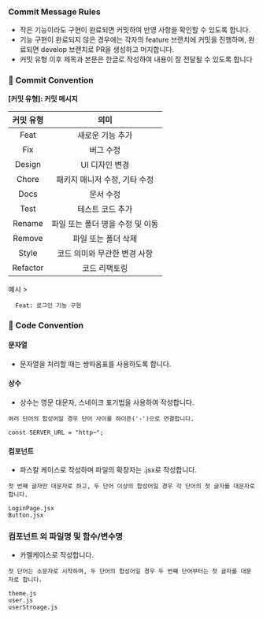 ### Commit Message Rules

- 작은 기능이라도 구현이 완료되면 커밋하여 반영 사항을 확인할 수 있도록 합니다.
- 기능 구현이 완료되지 않은 경우에는 각자의 feature 브랜치에 커밋을 진행하며, 완료되면 develop 브랜치로 PR을 생성하고 머지합니다.
- 커밋 유형 이후 제목과 본문은 한글로 작성하여 내용이 잘 전달될 수 있도록 합니다

### 📌 Commit Convention

**[커밋 유형]: 커밋 메시지**

| 커밋 유형 |                       의미                        |
| :-------: | :-----------------------------------------------: |
|   Feat    |             새로운 기능 추가                       |
|    Fix    |                 버그 수정                          |
|   Design   |                UI 디자인 변경                     |
|   Chore   |           패키지 매니저 수정, 기타 수정             |
|   Docs    |                 문서 수정                          |
|   Test    |             테스트 코드 추가                       |
|  Rename   |         파일 또는 폴더 명을 수정 및 이동            |
|  Remove   |            파일 또는 폴더 삭제                     |
|   Style   |          코드 의미와 무관한 변경 사항               |
| Refactor  |               코드 리팩토링                        |

예시 >

```
  Feat: 로그인 기능 구현 
```

### 📌 Code Convention
#### 문자열
- 문자열을 처리할 때는 쌍따옴표를 사용하도록 합니다.

#### 상수
- 상수는 영문 대문자, 스네이크 표기법을 사용하여 작성합니다.
```
여러 단어의 합성어일 경우 단어 사이를 하이픈('-')으로 연결합니다.

const SERVER_URL = "http~"; 
```

#### 컴포넌트
- 파스칼 케이스로 작성하며 파일의 확장자는 .jsx로 작성합니다.
```
첫 번째 글자만 대문자로 하고, 두 단어 이상의 합성어일 경우 각 단어의 첫 글자를 대문자로 합니다.

LoginPage.jsx
Button.jsx
```

### 컴포넌트 외 파일명 및 함수/변수명
- 카멜케이스로 작성합니다.
```
첫 단어는 소문자로 시작하며, 두 단어의 합성어일 경우 두 번째 단어부터는 첫 글자를 대문자로 합니다.

theme.js
user.js
userStroage.js
```
  
